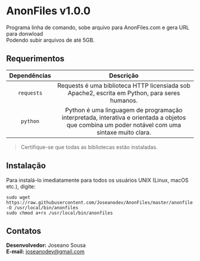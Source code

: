 # AnonFiles v1.0.0

Programa linha de comando, sobe arquivo para AnonFiles.com e gera URL para donwload  
Podendo subir arquivos de até 5GB.

## Requerimentos

| Dependências | Descrição |
| :---: | :---: |
| `requests` | Requests é uma biblioteca HTTP licensiada sob Apache2, escrita em Python, para seres humanos. |
| `python` | Python é uma linguagem de programação interpretada, interativa e orientada a objetos que combina um poder notável com uma sintaxe muito clara. |

>Certifique-se que todas as bibliotecas estão instaladas.

## Instalação

Para instalá-lo imediatamente para todos os usuários UNIX (Linux, macOS etc.), digite:

	sudo wget https://raw.githubusercontent.com/Joseanodev/AnonFiles/master/anonfile.py -O /usr/local/bin/anonfiles
	sudo chmod a+rx /usr/local/bin/anonfiles

## Contatos

**Desenvolvedor:** Joseano Sousa  
**E-mail:** joseanodev@gmail.com  
